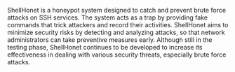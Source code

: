 ShellHonet is a honeypot system designed to catch and prevent brute force attacks on SSH services. The system acts as a trap by providing fake commands that trick attackers and record their activities. ShellHonet aims to minimize security risks by detecting and analyzing attacks, so that network administrators can take preventive measures early. Although still in the testing phase, ShellHonet continues to be developed to increase its effectiveness in dealing with various security threats, especially brute force attacks.
